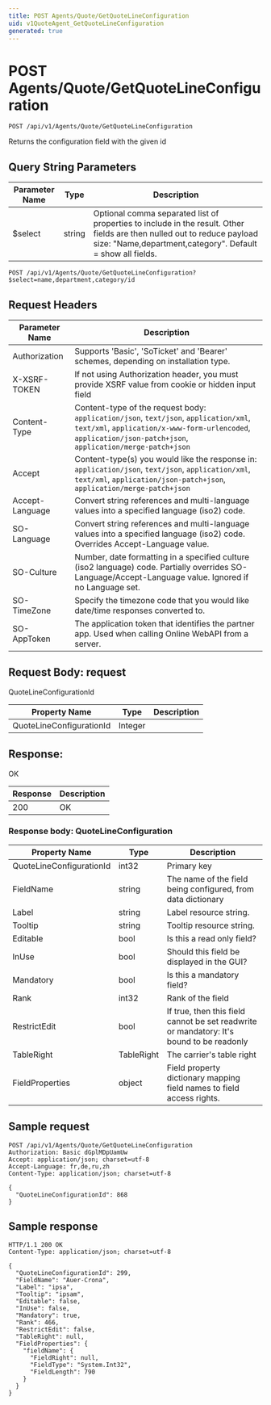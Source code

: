```yaml
---
title: POST Agents/Quote/GetQuoteLineConfiguration
uid: v1QuoteAgent_GetQuoteLineConfiguration
generated: true
---
```


# POST Agents/Quote/GetQuoteLineConfiguration

```http
POST /api/v1/Agents/Quote/GetQuoteLineConfiguration
```

Returns the configuration field with the given id







## Query String Parameters

| Parameter Name | Type |  Description |
|----------------|------|--------------|
| $select | string |  Optional comma separated list of properties to include in the result. Other fields are then nulled out to reduce payload size: "Name,department,category". Default = show all fields. |

```http
POST /api/v1/Agents/Quote/GetQuoteLineConfiguration?$select=name,department,category/id
```


## Request Headers

| Parameter Name | Description |
|----------------|-------------|
| Authorization  | Supports 'Basic', 'SoTicket' and 'Bearer' schemes, depending on installation type. |
| X-XSRF-TOKEN   | If not using Authorization header, you must provide XSRF value from cookie or hidden input field |
| Content-Type | Content-type of the request body: `application/json`, `text/json`, `application/xml`, `text/xml`, `application/x-www-form-urlencoded`, `application/json-patch+json`, `application/merge-patch+json` |
| Accept         | Content-type(s) you would like the response in: `application/json`, `text/json`, `application/xml`, `text/xml`, `application/json-patch+json`, `application/merge-patch+json` |
| Accept-Language | Convert string references and multi-language values into a specified language (iso2) code. |
| SO-Language | Convert string references and multi-language values into a specified language (iso2) code. Overrides Accept-Language value. |
| SO-Culture | Number, date formatting in a specified culture (iso2 language) code. Partially overrides SO-Language/Accept-Language value. Ignored if no Language set. |
| SO-TimeZone | Specify the timezone code that you would like date/time responses converted to. |
| SO-AppToken | The application token that identifies the partner app. Used when calling Online WebAPI from a server. |

## Request Body: request 

QuoteLineConfigurationId 

| Property Name | Type |  Description |
|----------------|------|--------------|
| QuoteLineConfigurationId | Integer |  |

## Response:

OK

| Response | Description |
|----------------|-------------|
| 200 | OK |

### Response body: QuoteLineConfiguration

| Property Name | Type |  Description |
|----------------|------|--------------|
| QuoteLineConfigurationId | int32 | Primary key |
| FieldName | string | The name of the field being configured, from data dictionary |
| Label | string | Label resource string. |
| Tooltip | string | Tooltip resource string. |
| Editable | bool | Is this a read only field? |
| InUse | bool | Should this field be displayed in the GUI? |
| Mandatory | bool | Is this a mandatory field? |
| Rank | int32 | Rank of the field |
| RestrictEdit | bool | If true, then this field cannot be set readwrite or mandatory: It's bound to be readonly |
| TableRight | TableRight | The carrier's table right |
| FieldProperties | object | Field property dictionary mapping field names to field access rights. |

## Sample request

```http!
POST /api/v1/Agents/Quote/GetQuoteLineConfiguration
Authorization: Basic dGplMDpUamUw
Accept: application/json; charset=utf-8
Accept-Language: fr,de,ru,zh
Content-Type: application/json; charset=utf-8

{
  "QuoteLineConfigurationId": 868
}
```

## Sample response

```http_
HTTP/1.1 200 OK
Content-Type: application/json; charset=utf-8

{
  "QuoteLineConfigurationId": 299,
  "FieldName": "Auer-Crona",
  "Label": "ipsa",
  "Tooltip": "ipsam",
  "Editable": false,
  "InUse": false,
  "Mandatory": true,
  "Rank": 466,
  "RestrictEdit": false,
  "TableRight": null,
  "FieldProperties": {
    "fieldName": {
      "FieldRight": null,
      "FieldType": "System.Int32",
      "FieldLength": 790
    }
  }
}
```